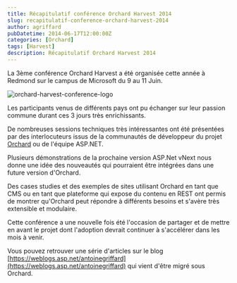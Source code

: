```yaml
---
title: Récapitulatif conférence Orchard Harvest 2014
slug: recapitulatif-conference-orchard-harvest-2014
author: agriffard
pubDatetime: 2014-06-17T12:00:00Z
categories: [Orchard]
tags: [Harvest]
description: Récapitulatif Orchard Harvest 2014
---
```


La 3ème conférence Orchard Harvest a été organisée cette année à Redmond sur le campus de Microsoft du 9 au 11 Juin.

![orchard-harvest-conference-logo](/assets/blog/Harvest/2014/orchard-harvest-conference-logo.jpg)

Les participants venus de différents pays ont pu échanger sur leur passion commune durant ces 3 jours très enrichissants.

De nombreuses sessions techniques très intéressantes ont été présentées par des interlocuteurs issus de la communautés de développeur du projet [Orchard](http://orchardproject.net/) ou de l'équipe ASP.NET.

Plusieurs démonstrations de la prochaine version ASP.Net vNext nous donne une idée des nouveautés qui pourraient être intégrées dans une future version d'Orchard.

Des cases studies et des exemples de sites utilisant Orchard en tant que CMS ou en tant que plateforme qui expose du contenu en REST ont permis de montrer qu'Orchard peut répondre à différents besoins et s'avère très extensible et modulaire.

Cette conférence a une nouvelle fois été l'occasion de partager et de mettre en avant le projet dont l'adoption devrait continuer à s'accélérer dans les mois à venir.

Vous pouvez retrouver une série d'articles sur le blog [https://weblogs.asp.net/antoinegriffard](https://weblogs.asp.net/antoinegriffard) qui vient d'être migré sous Orchard.
